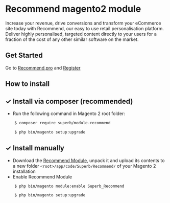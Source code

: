 Recommend magento2 module
=================

Increase your revenue, drive conversions and transform your eCommerce site today with Recommend, our easy to use retail personalisation platform. Deliver highly personalised, targeted content directly to your users for a fraction of the cost of any other similar software on the market.

Get Started
-----------
Go to [Recommend.pro](https://recommend.pro/) and [Register](https://control.recommend.pro/signup)

How to install
-----------
## ✓ Install via composer (recommended)
* Run the following command in Magento 2 root folder:

```sh
    $ composer require superb/module-recommend
```
```sh
    $ php bin/magento setup:upgrade
```

## ✓ Install manually
* Download the <a href="https://github.com/wearesuperb/recommend-magento2-module/archive/master.zip">Recommend Module</a>, unpack it and upload its contents to a new folder ```<root>/app/code/Superb/Recommend/``` of your Magento 2 installation
* Enable Recommend Module
```sh
    $ php bin/magento module:enable Superb_Recommend
```
```sh
    $ php bin/magento setup:upgrade
```